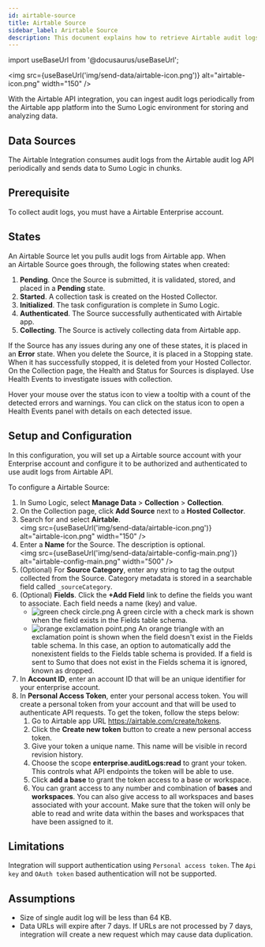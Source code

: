 ```yaml
---
id: airtable-source
title: Airtable Source
sidebar_label: Arirtable Source
description: This document explains how to retrieve Airtable audit logs.
---
```


import useBaseUrl from '@docusaurus/useBaseUrl';

<img src={useBaseUrl('img/send-data/airtable-icon.png')} alt="airtable-icon.png" width="150" />

With the Airtable API integration, you can ingest audit logs periodically from the Airtable app platform into the Sumo Logic environment for storing and analyzing data.

## Data Sources
The Airtable Integration consumes audit logs from the Airtable audit log API periodically and sends data to Sumo Logic in chunks.

## Prerequisite
To collect audit logs, you must have a Airtable Enterprise account.

## States
An Airtable Source let you pulls audit logs from Airtable app. When an Airtable Source goes through, the following states when created:

  1. **Pending**. Once the Source is submitted, it is validated, stored, and placed in a **Pending** state.
  1. **Started**. A collection task is created on the Hosted Collector.
  1. **Initialized**. The task configuration is complete in Sumo Logic.
  1. **Authenticated**. The Source successfully authenticated with Airtable app.
  1. **Collecting**. The Source is actively collecting data from Airtable app.

If the Source has any issues during any one of these states, it is placed in an **Error** state.
When you delete the Source, it is placed in a Stopping state. When it has successfully stopped, it is deleted from your Hosted Collector. On the Collection page, the Health and Status for Sources is displayed. Use Health Events to investigate issues with collection.

Hover your mouse over the status icon to view a tooltip with a count of the detected errors and warnings. You can click on the status icon to open a Health Events panel with details on each detected issue.

## Setup and Configuration
In this configuration, you will set up a Airtable source account with your Enterprise account and configure it to be authorized and authenticated to use audit logs from Airtable API.

To configure a Airtable Source:
1. In Sumo Logic, select **Manage Data** > **Collection** > **Collection**.
2. On the Collection page, click **Add Source** next to a **Hosted Collector**.
3. Search for and select **Airtable**.<br/><img src={useBaseUrl('img/send-data/airtable-icon.png')} alt="airtable-icon.png" width="150" />
4. Enter a **Name** for the Source. The description is optional.<br/><img src={useBaseUrl('img/send-data/airtable-config-main.png')} alt="airtable-config-main.png" width="500" />
5. (Optional) For **Source Category**, enter any string to tag the output collected from the Source. Category metadata is stored in a searchable field called `_sourceCategory`.
6. (Optional) **Fields**. Click the **+Add Field** link to define the fields you want to associate. Each field needs a name (key) and value.
    * ![green check circle.png](/img/reuse/green-check-circle.png) A green circle with a check mark is shown when the field exists in the Fields table schema.
    * ![orange exclamation point.png](/img/reuse/orange-exclamation-point.png) An orange triangle with an exclamation point is shown when the field doesn't exist in the Fields table schema. In this case, an option to automatically add the nonexistent fields to the Fields table schema is provided. If a field is sent to Sumo that does not exist in the Fields schema it is ignored, known as dropped.  
7. In **Account ID**, enter an account ID that will be an unique identifier for your enterprise account.
8. In **Personal Access Token**, enter your personal access token. You will create a personal token from your account and that will be used to  authenticate API requests. To get the token, follow the steps below:
   1. Go to Airtable app URL https://airtable.com/create/tokens.
   2. Click the **Create new token** button to create a new personal access token.
   3. Give your token a unique name. This name will be visible in record revision history.
   4. Choose the scope **enterprise.auditLogs:read** to grant your token. This controls what API endpoints the token will be able to use.
   5. Click **add a base** to grant the token access to a base or workspace.
   6. You can grant access to any number and combination of **bases** and **workspaces**. You can also give access to all workspaces and bases associated with your account. Make sure that the token will only be able to read and write data within the bases and workspaces that have been assigned to it.

## Limitations
Integration will support authentication using `Personal access token`. The `Api key` and `OAuth token` based authentication will not be supported.

## Assumptions
* Size of single audit log will be less than 64 KB.
* Data URLs will expire after 7 days. If URLs are not processed by 7 days, integration will create a new request which may cause data duplication.
